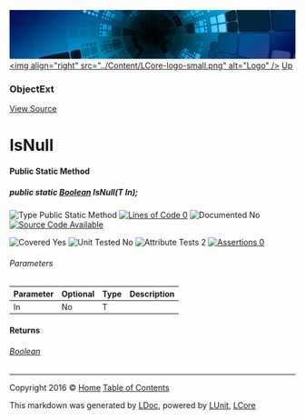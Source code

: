 ![](../Content/LCore-banner-small.png "")
[&lt;img align=&quot;right&quot; src=&quot;../Content/LCore-logo-small.png&quot; alt=&quot;Logo&quot; /&gt;](../../README.md)
[Up](ObjectExt.md)

### ObjectExt
[View Source](../Extensions/Reference%20Types/ObjectExt.cs)

# IsNull

#### Public Static Method

##### public static <a href="https://msdn.microsoft.com/en-us/library/system.boolean.aspx" alt="">Boolean</a> IsNull(T In);

![Type Public Static Method](http://b.repl.ca/v1/Type-Public%20Static%20Method-Blue.png "") [![Lines of Code 0](http://b.repl.ca/v1/Lines%20of%20Code-0-red.png "")](../Extensions/Reference%20Types/ObjectExt.cs#L924)    ![Documented No](http://b.repl.ca/v1/Documented-No-red.png "") [![Source Code Available](http://b.repl.ca/v1/Source%20Code-Available-brightgreen.png "")](../Extensions/Reference%20Types/ObjectExt.cs#L924)

![Covered Yes](http://b.repl.ca/v1/Covered-Yes-brightgreen.png "") ![Unit Tested No](http://b.repl.ca/v1/Unit%20Tested-No-lightgrey.png "") ![Attribute Tests 2](http://b.repl.ca/v1/Attribute%20Tests-2-brightgreen.png "") [![Assertions 0](http://b.repl.ca/v1/Assertions-0-lightgrey.png "")](../Extensions/Reference%20Types/ObjectExt.cs)

###### Parameters

Parameter | Optional | Type | Description
:---  | :---  | :---  | :--- 
In | No | T | 


#### Returns

###### [Boolean](https://msdn.microsoft.com/en-us/library/system.boolean.aspx)



---

Copyright 2016 &copy; [Home](../../README.md) [Table of Contents](../../TableOfContents.md)

This markdown was generated by [LDoc](https://github.com/CodeSingularity/LDoc), powered by [LUnit](https://github.com/CodeSingularity/LUnit), [LCore](https://github.com/CodeSingularity/LCore)
